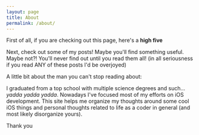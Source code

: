 ```yaml
---
layout: page
title: About
permalink: /about/
---
```


First of all, if you are checking out this page, here's a **high five**

Next, check out some of my posts! Maybe you'll find something useful. Maybe not?! You'll never find out until you read them all! (in all seriousness if you read ANY of these posts I'd be overjoyed)

A little bit about the man you can't stop reading about:

I graduated from a top school with multiple science degrees and such... _yadda yadda yadda_. Nowadays I've focused most of my efforts on iOS development. This site helps me organize my thoughts around some cool iOS things and personal thoughts related to life as a coder in general (and most likely disorganize yours).


Thank you
